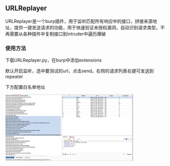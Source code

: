 ## URLReplayer

URLReplayer是一个burp插件，用于监听匹配所有响应中的接口，拼接来源地址，提供一键发送请求的功能，用于快速验证未授权漏洞，自动识别请求类型，不再需要从各种插件中复制接口到intruder中遍历爆破

### 使用方法
下载URLReplayer.py，在burp中添加extensions  

默认开启监听，选中要测试的url，点击send。右侧的请求列表右键可发送到repeater  

下方配置白名单地址  

<img src="20251027093953.png" alt="" width="80%">